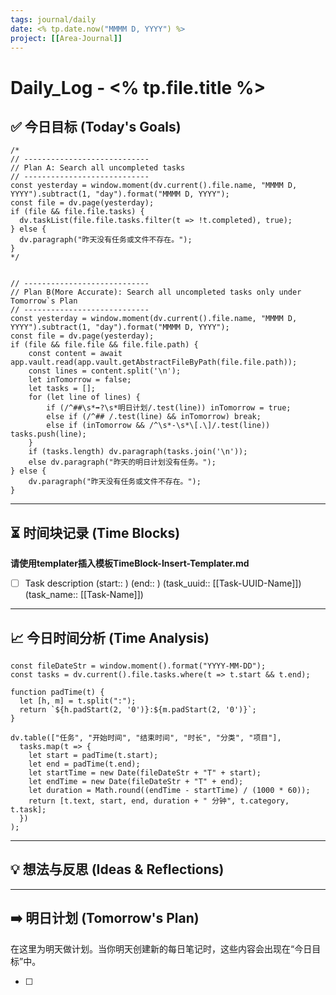 ```yaml
---
tags: journal/daily
date: <% tp.date.now("MMMM D, YYYY") %>
project: [[Area-Journal]]
---
```


# Daily_Log - <% tp.file.title %>

## ✅ 今日目标 (Today's Goals)
```dataviewjs
/*
// ----------------------------
// Plan A: Search all uncompleted tasks
// ----------------------------
const yesterday = window.moment(dv.current().file.name, "MMMM D, YYYY").subtract(1, "day").format("MMMM D, YYYY");
const file = dv.page(yesterday);
if (file && file.file.tasks) {
  dv.taskList(file.file.tasks.filter(t => !t.completed), true);
} else {
  dv.paragraph("昨天没有任务或文件不存在。");
}
*/


// ----------------------------
// Plan B(More Accurate): Search all uncompleted tasks only under Tomorrow`s Plan
// ----------------------------
const yesterday = window.moment(dv.current().file.name, "MMMM D, YYYY").subtract(1, "day").format("MMMM D, YYYY");
const file = dv.page(yesterday);
if (file && file.file && file.file.path) {
    const content = await app.vault.read(app.vault.getAbstractFileByPath(file.file.path));
    const lines = content.split('\n');
    let inTomorrow = false;
    let tasks = [];
    for (let line of lines) {
        if (/^##\s*➡️?\s*明日计划/.test(line)) inTomorrow = true;
        else if (/^## /.test(line) && inTomorrow) break;
        else if (inTomorrow && /^\s*-\s*\[.\]/.test(line)) tasks.push(line);
    }
    if (tasks.length) dv.paragraph(tasks.join('\n'));
    else dv.paragraph("昨天的明日计划没有任务。");
} else {
    dv.paragraph("昨天没有任务或文件不存在。");
}
```

---

## ⏳ 时间块记录 (Time Blocks)

**请使用templater插入模板TimeBlock-Insert-Templater.md**

- [ ] Task description (start:: ) (end:: ) (task_uuid:: [[Task-UUID-Name]]) (task_name:: [[Task-Name]])

---

## 📈 今日时间分析 (Time Analysis)

```dataviewjs
const fileDateStr = window.moment().format("YYYY-MM-DD");
const tasks = dv.current().file.tasks.where(t => t.start && t.end);

function padTime(t) {
  let [h, m] = t.split(":");
  return `${h.padStart(2, '0')}:${m.padStart(2, '0')}`;
}

dv.table(["任务", "开始时间", "结束时间", "时长", "分类", "项目"],
  tasks.map(t => {
    let start = padTime(t.start);
    let end = padTime(t.end);
    let startTime = new Date(fileDateStr + "T" + start);
    let endTime = new Date(fileDateStr + "T" + end);
    let duration = Math.round((endTime - startTime) / (1000 * 60));
    return [t.text, start, end, duration + " 分钟", t.category, t.task];
  })
);
```

---

## 💡 想法与反思 (Ideas & Reflections)

---

## ➡️ 明日计划 (Tomorrow's Plan)

在这里为明天做计划。当你明天创建新的每日笔记时，这些内容会出现在“今日目标”中。

- [ ]
